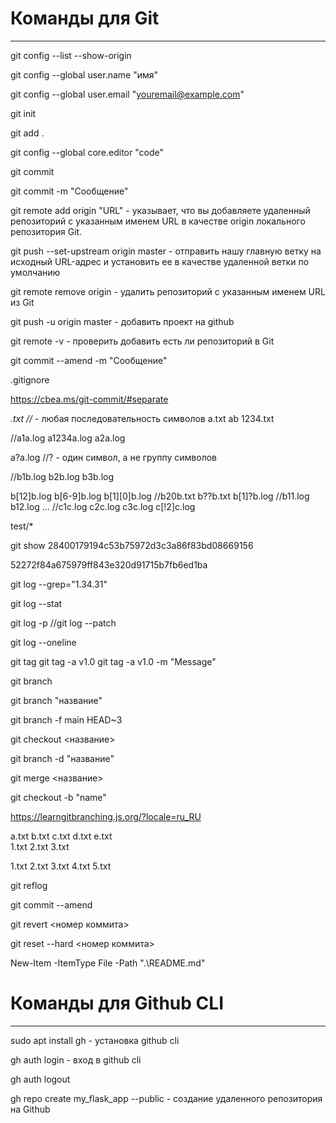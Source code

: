 # Команды для Git
___

git config --list --show-origin

git config --global user.name "имя"

git config --global user.email "youremail@example.com"

git init

git add .

git config --global core.editor "code"

git commit

git commit -m "Сообщение"

git remote add origin "URL"  - указывает, что вы добавляете удаленный репозиторий с указанным именем URL в качестве origin локального репозитория Git.

git push --set-upstream origin master - отправить нашу главную ветку на исходный URL-адрес и установить ее в качестве удаленной ветки по умолчанию

git remote remove origin - удалить  репозиторий с указанным именем URL из Git

git push -u origin master - добавить проект на github

git remote -v - проверить добавить есть ли репозиторий в Git

git commit --amend -m "Сообщение"

.gitignore

https://cbea.ms/git-commit/#separate

*.txt      //* - любая последовательность символов   a.txt ab   1234.txt

//a1a.log  a1234a.log   a2a.log

a?a.log  //? - один символ, а не группу символов

//b1b.log b2b.log b3b.log

b[12]b.log
b[6-9]b.log
b[1][0]b.log //b20b.txt b??b.txt
b[1]?b.log //b11.log b12.log ...
//c1c.log c2c.log c3c.log
c[!2]c.log

test/*

git show 28400179194c53b75972d3c3a86f83bd08669156

52272f84a675979ff843e320d91715b7fb6ed1ba

git log --grep="1.34.31"

git log --stat

git log -p  //git log --patch

git log --oneline

git tag
git tag -a v1.0
git tag -a v1.0 -m "Message"

git branch

git branch "название"

git branch -f main HEAD~3

git checkout <название>

git branch -d "название"

git merge <название>

git checkout -b "name"

https://learngitbranching.js.org/?locale=ru_RU

a.txt  b.txt  c.txt  d.txt e.txt        
                     1.txt 2.txt 3.txt

1.txt 2.txt 3.txt 4.txt 5.txt

git reflog

git commit --amend

git revert <номер коммита>

git reset --hard <номер коммита>

New-Item -ItemType File -Path ".\README.md"

# Команды для Github CLI
___

sudo apt install gh - установка github cli

gh auth login - вход в github cli

gh auth logout

gh repo create my_flask_app --public - создание удаленного репозитория на Github
